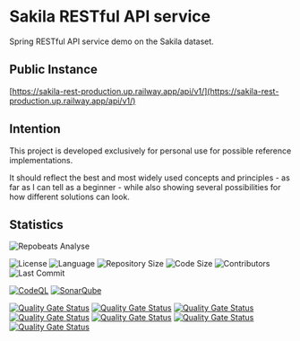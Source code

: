 # Sakila RESTful API service

Spring RESTful API service demo on the Sakila dataset.

## Public Instance

[https://sakila-rest-production.up.railway.app/api/v1/](https://sakila-rest-production.up.railway.app/api/v1/)

## Intention

This project is developed exclusively for personal use for possible reference
implementations.

It should reflect the best and most widely used concepts and principles -
as far as I can tell as a beginner - while also showing several possibilities
for how different solutions can look.

## Statistics

![Repobeats Analyse](https://repobeats.axiom.co/api/embed/2969d79bc381679b6cfb58bb2fa17c8c60235626.svg "Repobeats analytics image")

![License](https://badges.ws/github/l/dci-marc/sakila-rest)
![Language](https://badges.ws/github/lang/dci-marc/sakila-rest)
![Repository Size](https://badges.ws/github/repo-size/dci-marc/sakila-rest)
![Code Size](https://badges.ws/github/lang-size/dci-marc/sakila-rest)
![Contributors](https://badges.ws/github/contributors/dci-marc/sakila-rest)
![Last Commit](https://badges.ws/github/last-commit/dci-marc/sakila-rest)

[![CodeQL](https://github.com/dci-marc/sakila-rest/actions/workflows/github-code-scanning/codeql/badge.svg)](https://github.com/dci-marc/sakila-rest/actions/workflows/github-code-scanning/codeql)
[![SonarQube](https://github.com/dci-marc/sakila-rest/actions/workflows/build.yml/badge.svg)](https://github.com/dci-marc/sakila-rest/actions/workflows/build.yml)

[![Quality Gate Status](https://sonarcloud.io/api/project_badges/measure?project=dci-marc_sakila-rest&metric=alert_status)](https://sonarcloud.io/summary/new_code?id=dci-marc_sakila-rest)
[![Quality Gate Status](https://sonarcloud.io/api/project_badges/measure?project=dci-marc_sakila-rest&metric=bugs)](https://sonarcloud.io/summary/new_code?id=dci-marc_sakila-rest)
[![Quality Gate Status](https://sonarcloud.io/api/project_badges/measure?project=dci-marc_sakila-rest&metric=code_smells)](https://sonarcloud.io/summary/new_code?id=dci-marc_sakila-rest)
[![Quality Gate Status](https://sonarcloud.io/api/project_badges/measure?project=dci-marc_sakila-rest&metric=duplicated_lines_density)](https://sonarcloud.io/summary/new_code?id=dci-marc_sakila-rest)
[![Quality Gate Status](https://sonarcloud.io/api/project_badges/measure?project=dci-marc_sakila-rest&metric=sqale_rating)](https://sonarcloud.io/summary/new_code?id=dci-marc_sakila-rest)
[![Quality Gate Status](https://sonarcloud.io/api/project_badges/measure?project=dci-marc_sakila-rest&metric=reliability_rating)](https://sonarcloud.io/summary/new_code?id=dci-marc_sakila-rest)
[![Quality Gate Status](https://sonarcloud.io/api/project_badges/measure?project=dci-marc_sakila-rest&metric=security_rating)](https://sonarcloud.io/summary/new_code?id=dci-marc_sakila-rest)
